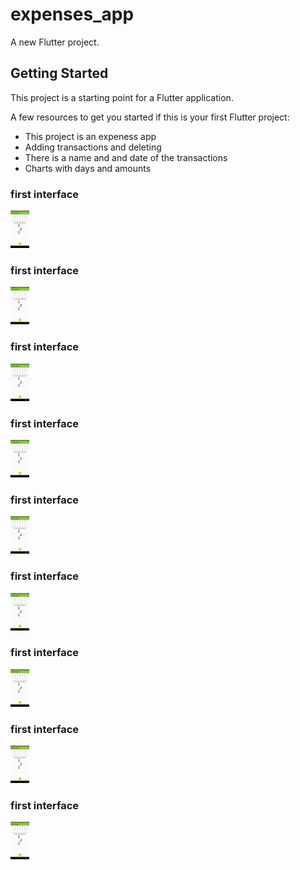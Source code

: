 # expenses_app

A new Flutter project.

## Getting Started

This project is a starting point for a Flutter application.

A few resources to get you started if this is your first Flutter project:

- This project is an expeness app 
- Adding transactions and deleting 
- There is a name and and date of the transactions
- Charts with days and amounts


<p>
<h3>first interface</h3>
<img src="assets\images\firstpage.png" width="30">
<h3>first interface</h3>
<img src="assets\images\firstpage.png" width="30">
<h3>first interface</h3>
<img src="assets\images\firstpage.png" width="30">
<h3>first interface</h3>
<img src="assets\images\firstpage.png" width="30">
<h3>first interface</h3>
<img src="assets\images\firstpage.png" width="30">
<h3>first interface</h3>
<img src="assets\images\firstpage.png" width="30">
<h3>first interface</h3>
<img src="assets\images\firstpage.png" width="30">
<h3>first interface</h3>
<img src="assets\images\firstpage.png" width="30">
<h3>first interface</h3>
<img src="assets\images\firstpage.png" width="30">

</p>
